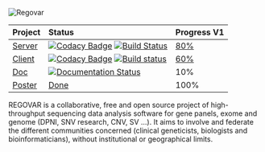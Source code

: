 ![Regovar](https://raw.githubusercontent.com/REGOVAR/Regovar/master/logo/logotitle.color.png)


| Project        | Status          | Progress V1 |
| ------------- |:-------------|:--------------|
| [Server](https://github.com/REGOVAR/Regovar)       | [![Codacy Badge](https://api.codacy.com/project/badge/Grade/9a1ab34f68894e61a7fb84d1c7f101a8)](https://www.codacy.com/app/Ikit/Regovar?utm_source=github.com&amp;utm_medium=referral&amp;utm_content=REGOVAR/Regovar&amp;utm_campaign=Badge_Grade) [![Build Status](https://travis-ci.org/REGOVAR/Regovar.svg?branch=master)](https://travis-ci.org/REGOVAR/Regovar) | [80%](https://github.com/REGOVAR/Regovar/milestone/1) |
| [Client](https://github.com/REGOVAR/QRegovar)        | [![Codacy Badge](https://api.codacy.com/project/badge/Grade/ec9575b135cb4479ac10866799b00e63)](https://www.codacy.com/app/Ikit/QRegovar?utm_source=github.com&amp;utm_medium=referral&amp;utm_content=REGOVAR/QRegovar&amp;utm_campaign=Badge_Grade)  [![Build status](https://ci.appveyor.com/api/projects/status/275xv8xawf4hn199?svg=true)](https://ci.appveyor.com/project/ikit/qregovar) | [60%](https://github.com/REGOVAR/QRegovar/milestone/1) |
| [Doc](http://regovar.readthedocs.io/fr/latest/)           | [![Documentation Status](https://readthedocs.org/projects/regovar/badge/?version=latest)](http://regovar.readthedocs.io/fr/latest/?badge=latest) | 10% |
| [Poster](https://github.com/REGOVAR/Sandbox/tree/master/sandbox/jobim_poster)        | [Done](https://github.com/REGOVAR/Sandbox/raw/master/sandbox/jobim_poster/poster.pdf) | 100% |



REGOVAR is a collaborative, free and open source project of high-throughput sequencing data analysis software for gene panels, exome and genome (DPNI, SNV research, CNV, SV ...). It aims to involve and federate the different communities concerned (clinical geneticists, biologists and bioinformaticians), without institutional or geographical limits.


